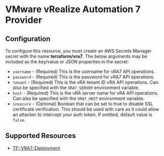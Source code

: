 # VMware vRealize Automation 7 Provider

## Configuration

To configure this resource, you must create an AWS Secrets Manager secret with the name **terraform/vra7**. The below arguments may be included as the key/value or JSON properties in the secret:

* `username` - (Required) This is the username for vRA7 API operations.
* `password` - (Required) This is the password for vRA7 API operations.
* `tenant` - (Required) This is the vRA tenant ID vRA API
  operations. Can also be specified with the `VRA7_SERVER` environment
  variable.
* `host` - (Required) This is the vRA server name for vRA API
  operations. Can also be specified with the `VRA7_HOST` environment
  variable.
* `insecure` - (Optional) Boolean that can be set to true to
  disable SSL certificate verification. This should be used with care as it
  could allow an attacker to intercept your auth token. If omitted, default
  value is `false`.


## Supported Resources

* [TF::VRA7::Deployment](../resources/vra7/TF-VRA7-Deployment/docs/README.md)